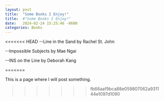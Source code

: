 ```yaml
---
layout: post
title:  "Some Books I Enjoy!"
title:  #"Some Books I Enjoy!"
date:   2024-02-24 15:25:46 -0600
categories: Books
---
```

<<<<<<< HEAD
--Line in the Sand by Rachel St. John


--Impossible Subjects by Mae Ngai


--INS on the Line by Deborah Kang


=======

This is a page where I will post something. 
>>>>>>> fb66aaf9bca88e059807062a931144e1097d1090

[jekyll-docs]: https://jekyllrb.com/docs/home
[jekyll-gh]:   https://github.com/jekyll/jekyll
[jekyll-talk]: https://talk.jekyllrb.com/
